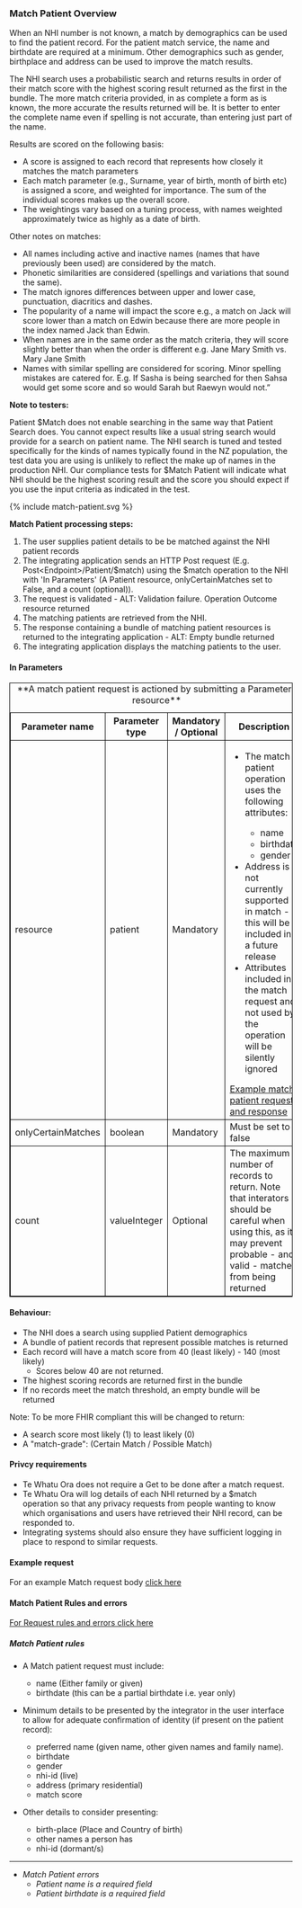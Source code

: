 

### Match Patient Overview

When an NHI number is not known, a match by demographics can be used to find the patient record. For the patient match service, the name and birthdate are required at a minimum. Other demographics such as gender, birthplace and address can be used to improve the match results. 

The NHI search uses a probabilistic search and returns results in order of their match score with the highest scoring result returned as the first in the bundle. The more match criteria provided, in as complete a form as is known, the more accurate the results returned will be. It is better to enter the complete name even if spelling is not accurate, than entering just part of the name.

Results are scored on the following basis:
* A score is assigned to each record that represents how closely it matches the match parameters
* Each match parameter (e.g., Surname, year of birth, month of birth etc) is assigned a score, and weighted for importance. The sum of the individual scores makes up the overall score.
* The weightings vary based on a tuning process, with names weighted approximately twice as highly as a date of birth.

Other notes on matches:
* All names including active and inactive names (names that have previously been used) are considered by the match.
* Phonetic similarities are considered (spellings and variations that sound the same).
* The match ignores differences between upper and lower case, punctuation, diacritics and dashes.
* The popularity of a name will impact the score e.g., a match on Jack will score lower than a match on Edwin because there are more people in the index named Jack than Edwin.
* When names are in the same order as the match criteria, they will score slightly better than when the order is different e.g. Jane Mary Smith vs. Mary Jane Smith
* Names with similar spelling are considered for scoring. Minor spelling mistakes are catered for. E.g. If Sasha is being searched for then Sahsa would get some score and so would Sarah but Raewyn would not.”

**Note to testers:**

Patient $Match does not enable searching in the same way that  Patient Search does. You cannot expect results like a usual string search would provide for a search on patient name. The NHI search is tuned and tested specifically for the kinds of names typically found in the NZ population, the test data you are using is unlikely to reflect the make up of names in the production NHI.  Our compliance tests for $Match Patient will indicate what NHI should be the highest scoring result and the score you should expect if you use the input criteria as indicated in the test.




<div>
{% include match-patient.svg %}
</div>



**Match Patient processing steps:**
 
1. The user supplies patient details to be be matched against the NHI patient records
2. The integrating application sends an HTTP Post request (E.g. Post\<Endpoint>/Patient/$match) using the $match operation to the NHI with 'In Parameters' (A Patient resource, onlyCertainMatches set to False, and a count (optional)).
6. The request is validated - ALT: Validation failure. Operation Outcome resource returned
7. The matching patients are retrieved from the NHI.
8. The response containing a bundle of matching patient resources is returned to the integrating application - ALT: Empty bundle returned
9. The integrating application displays the matching patients to the user.

<h4>In Parameters</h4>
<table>
<style>
table, th, td {
  border: 1px solid black;
  border-collapse: collapse;
}
</style>
<caption>**A match patient request is actioned by submitting a Parameters resource**</caption>
<tr><th> Parameter name </th>
<th> Parameter type </th>
<th> Mandatory / Optional </th>
<th> Description </th></tr>

<tr><td> resource </td>
<td> patient </td>
<td> Mandatory </td>
<td> 
<ul>
 <li>The match patient operation uses the following attributes: </li>
  <ul>
   <li> name </li>
   <li> birthdate </li>
   <li> gender </li>
  </ul>
 <li> Address is not currently supported in match - this will be included in a future release</li>
 <li> Attributes included in the match request and not used by the operation will be silently ignored</li> 
</ul>
<a href="matchExample.html">Example match patient request and response</a>
</td></tr>

<tr><td> onlyCertainMatches </td>
<td> boolean </td>
<td> Mandatory </td>
<td> Must be set to false </td></tr>

<tr><td> count </td>
<td> valueInteger </td>
<td> Optional </td>
<td> The maximum number of records to return. Note that interators should be careful when using this, as it may prevent probable - and valid - matches from being returned </td></tr>
</table>
 


#### Behaviour:

* The NHI does a search using supplied Patient demographics
* A bundle of patient records that represent possible matches is returned
* Each record will have a match score from 40 (least likely) - 140 (most likely)
  * Scores below 40 are not returned.
* The highest scoring records are returned first in the bundle
* If no records meet the match threshold, an empty bundle will be returned


Note: To be more FHIR compliant this will be changed to return:
* A search score most likely (1) to least likely (0)
* A "match-grade": (Certain Match / Possible Match)



#### Privcy requirements

* Te Whatu Ora does not require a Get to be done after a match request.
* Te Whatu Ora will log details of each NHI returned by a $match operation so that any privacy requests from people wanting to know which organisations and users have retrieved their NHI record, can be responded to.
* Integrating systems should also ensure they have sufficient logging in place to respond to similar requests.

#### Example request

For an example Match request body [click here](/matchExample.html)

#### Match Patient Rules and errors

[For Request rules and errors click here]($matchExample.html)

##### Match Patient rules
* A Match patient request must include:
  * name (Either family or given) 
  * birthdate (this can be a partial birthdate i.e. year only)
 
* Minimum details to be presented by the integrator in the user interface to allow for adequate confirmation of identity (if present on the patient record):
  * preferred name (given name, other given names and family name).
  * birthdate
  * gender
  * nhi-id (live)
  * address (primary residential)
  * match score

* Other details to consider presenting:
  *  birth-place (Place and Country of birth)
  *  other names a person has
  *  nhi-id (dormant/s)


---


* _Match Patient errors_
  * _Patient name is a required field_
  * _Patient birthdate is a required field_
